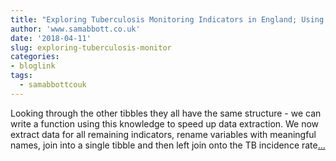 ```yaml
---
title: "Exploring Tuberculosis Monitoring Indicators in England; Using Dimension Reduction and Clustering"
author: 'www.samabbott.co.uk'
date: '2018-04-11'
slug: exploring-tuberculosis-monitor
categories:
- bloglink
tags:
  - samabbottcouk
---
```


Looking through the other tibbles they all have the same structure - we can write a function using this knowledge to speed up data extraction. We now extract data for all remaining indicators, rename variables with meaningful names, join into a single tibble and then left join onto the TB incidence rate[... <i class="fas fa-external-link-alt"></i>](http://www.samabbott.co.uk/post/cluster-england-tb/)

